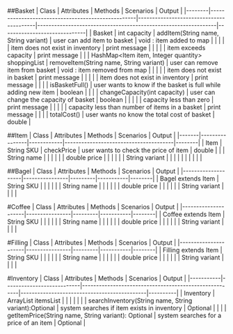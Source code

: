 ##Basket
| Class  | Attributes                                        | Methods                                 | Scenarios                                                      | Output                       |
|--------|---------------------------------------------------|-----------------------------------------|----------------------------------------------------------------|------------------------------|
| Basket | int capacity                                      | addItem(String name, String variant)    | user can add item to basket                                    | void : item added to map     |
|        |                                                   |                                         | item does not exist in inventory                               | print message                |
|        |                                                   |                                         | item exceeds capacity                                          | print message                |
|        | HashMap<Item item, Integer quantity> shoppingList | removeItem(String name, String variant) | user can remove item from basket                               | void : item removed from map |
|        |                                                   |                                         | item does not exist in basket                                  | print message                |
|        |                                                   |                                         | item does not exist in inventory                               | print message                |
|        |                                                   | isBasketFull()                          | user wants to know if the basket is full while adding new item | boolean                      |
|        |                                                   | changeCapacity(int capacity)            | user can change the capacity of basket                         | boolean                      |
|        |                                                   |                                         | capacity less than zero                                        | print message                |
|        |                                                   |                                         | capacity less than number of items in a basket                 | print message                |
|        |                                                   | totalCost()                             | user wants no know the total cost of basket                    | double                       |

##Item
| Class | Attributes     | Methods    | Scenarios                             | Output |
|-------|----------------|------------|---------------------------------------|--------|
| Item  | String SKU     | checkPrice | user wants to check the price of item | double |
|       | String name    |            |                                       |        |
|       | double price   |            |                                       |        |
|       | String variant |            |                                       |        |
|       |                |            |                                       |        |

##Bagel
| Class              | Attributes     | Methods | Scenarios | Output |
|--------------------|----------------|---------|-----------|--------|
| Bagel extends Item | String SKU     |         |           |        |
|                    | String name    |         |           |        |
|                    | double price   |         |           |        |
|                    | String variant |         |           |        |


#Coffee
| Class               | Attributes     | Methods | Scenarios | Output |
|---------------------|----------------|---------|-----------|--------|
| Coffee extends Item | String SKU     |         |           |        |
|                     | String name    |         |           |        |
|                     | double price   |         |           |        |
|                     | String variant |         |           |        |

#Filling
| Class                | Attributes     | Methods | Scenarios | Output |
|----------------------|----------------|---------|-----------|--------|
| Filling extends Item | String SKU     |         |           |        |
|                      | String name    |         |           |        |
|                      | double price   |         |           |        |
|                      | String variant |         |           |        |

#Inventory
| Class     | Attributes                | Methods                                               | Scenarios                                   | Output   |
|-----------|---------------------------|-------------------------------------------------------|---------------------------------------------|----------|
| Inventory | ArrayList<Item> itemsList |                                                       |                                             |          |
|           |                           | searchInventory(String name, String variant):Optional | system searches if item exists in inventory | Optional |
|           |                           | getItemPrice(String name, String variant): Optional   | system searches for a price of an item      | Optional |
